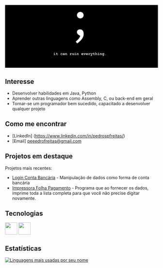 <img src="https://github.com/FreitassPedro/FreitassPedro/blob/main/background.jpg" alt="Background">

##  Interesse

- Desenvolver habilidades em Java, Python
- Aprender outras linguagens como Assembly, C, ou back-end em geral
- Tornar-se um programador bem sucedido, capacitado a desenvolver qualquer projeto

## Como me encontrar

- [LinkedIn] (https://www.linkedin.com/in/pedrospfreitas/)
- [Email] peeedrofreitas@gmail.com

##  Projetos em destaque

Projetos mais recentes:

- [Login Conta Bancária](https://github.com/FreitassPedro/FirstBank) - Manipulação de dados como forma de conta bancária
- [Impressora Folha Pagamento](https://github.com/FreitassPedro/FolhaPagamento) - Programa que ao fornecer os dados, imprime toda a lista completa para que você não precise digitar novamente.

## Tecnologias

<img src="https://cdn.jsdelivr.net/gh/devicons/devicon/icons/java/java-original-wordmark.svg" width="40" height="40"/>  <img src="https://cdn.jsdelivr.net/gh/devicons/devicon/icons/python/python-original.svg" width="40" height="40"/>

     

##  Estatísticas


[![Linguagens mais usadas por seu nome](https://github-readme-stats.vercel.app/api/top-langs/?username=FreitassPedro&layout=compact)](https://github.com/FreitassPedro)
